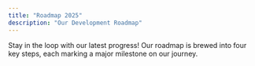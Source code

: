 ```yaml
---
title: "Roadmap 2025"
description: "Our Development Roadmap"
---
```


Stay in the loop with our latest progress! Our roadmap is brewed into four key steps, each marking a major milestone on our journey.
